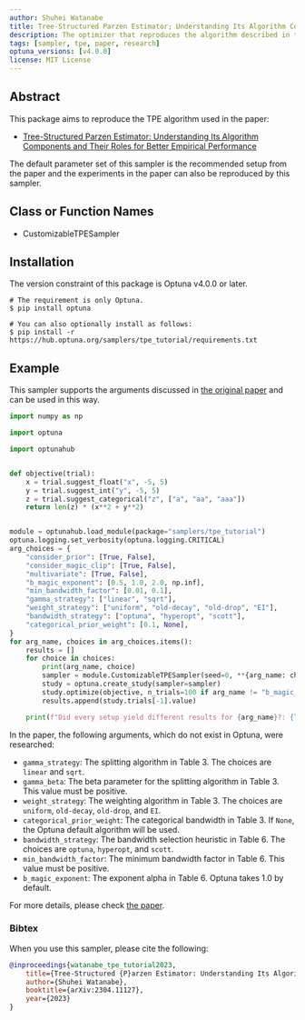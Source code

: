 ```yaml
---
author: Shuhei Watanabe
title: Tree-Structured Parzen Estimator; Understanding Its Algorithm Components and Their Roles for Better Empirical Performance
description: The optimizer that reproduces the algorithm described in the paper ``Tree-Structured Parzen Estimator; Understanding Its Algorithm Components and Their Roles for Better Empirical Performance''.
tags: [sampler, tpe, paper, research]
optuna_versions: [v4.0.0]
license: MIT License
---
```


## Abstract

This package aims to reproduce the TPE algorithm used in the paper:

- [Tree-Structured Parzen Estimator: Understanding Its Algorithm Components and Their Roles for Better Empirical Performance](https://arxiv.org/abs/2304.11127)

The default parameter set of this sampler is the recommended setup from the paper and the experiments in the paper can also be reproduced by this sampler.

## Class or Function Names

- CustomizableTPESampler

## Installation

The version constraint of this package is Optuna v4.0.0 or later.

```shell
# The requirement is only Optuna.
$ pip install optuna

# You can also optionally install as follows:
$ pip install -r https://hub.optuna.org/samplers/tpe_tutorial/requirements.txt
```

## Example

This sampler supports the arguments discussed in [the original paper](https://arxiv.org/abs/2304.11127) and can be used in this way.

```python
import numpy as np

import optuna

import optunahub


def objective(trial):
    x = trial.suggest_float("x", -5, 5)
    y = trial.suggest_int("y", -5, 5)
    z = trial.suggest_categorical("z", ["a", "aa", "aaa"])
    return len(z) * (x**2 + y**2)


module = optunahub.load_module(package="samplers/tpe_tutorial")
optuna.logging.set_verbosity(optuna.logging.CRITICAL)
arg_choices = {
    "consider_prior": [True, False],
    "consider_magic_clip": [True, False],
    "multivariate": [True, False],
    "b_magic_exponent": [0.5, 1.0, 2.0, np.inf],
    "min_bandwidth_factor": [0.01, 0.1],
    "gamma_strategy": ["linear", "sqrt"],
    "weight_strategy": ["uniform", "old-decay", "old-drop", "EI"],
    "bandwidth_strategy": ["optuna", "hyperopt", "scott"],
    "categorical_prior_weight": [0.1, None],
}
for arg_name, choices in arg_choices.items():
    results = []
    for choice in choices:
        print(arg_name, choice)
        sampler = module.CustomizableTPESampler(seed=0, **{arg_name: choice})
        study = optuna.create_study(sampler=sampler)
        study.optimize(objective, n_trials=100 if arg_name != "b_magic_exponent" else 200)
        results.append(study.trials[-1].value)

    print(f"Did every setup yield different results for {arg_name}?: {len(set(results)) == len(results)}")

```

In the paper, the following arguments, which do not exist in Optuna, were researched:

- `gamma_strategy`: The splitting algorithm in Table 3. The choices are `linear` and `sqrt`.
- `gamma_beta`: The beta parameter for the splitting algorithm in Table 3. This value must be positive.
- `weight_strategy`: The weighting algorithm in Table 3. The choices are `uniform`, `old-decay`, `old-drop`, and `EI`.
- `categorical_prior_weight`: The categorical bandwidth in Table 3. If `None`, the Optuna default algorithm will be used.
- `bandwidth_strategy`: The bandwidth selection heuristic in Table 6. The choices are `optuna`, `hyperopt`, and `scott`.
- `min_bandwidth_factor`: The minimum bandwidth factor in Table 6. This value must be positive.
- `b_magic_exponent`: The exponent alpha in Table 6. Optuna takes 1.0 by default.

For more details, please check [the paper](https://arxiv.org/abs/2304.11127).

### Bibtex

When you use this sampler, please cite the following:

```bibtex
@inproceedings{watanabe_tpe_tutorial2023,
    title={Tree-Structured {P}arzen Estimator: Understanding Its Algorithm Components and Their Roles for Better Empirical Performance},
    author={Shuhei Watanabe},
    booktitle={arXiv:2304.11127},
    year={2023}
}
```
